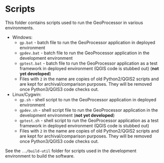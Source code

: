 # Scripts #

This folder contains scripts used to run the GeoProcessor in various environments.

* Windows:
	+ `gp.bat` - batch file to run the GeoProcessor application in deployed environment
	+ `gpdev.bat` - batch file to run the GeoProcessor application in the development environment
	+ `gptest.bat` - batch file to run the GeoProcessor application as a test framework in deployed environment
	(QGIS code is stubbed out) (**not yet developed**)
	+ Files with `2` in the name are copies of old Python2/QGIS2 scripts and are kept for archival/comparison purposes.
	They will be removed once Python3/QGIS3 code checks out.
* Linux/Cygwin:
	+ `gp.sh` - shell script to run the GeoProcessor application in deployed environment
	+ `gpdev.sh` - shell script file to run the GeoProcessor application in the development environment (**not yet developed**)
	+ `gptest.sh` - shell script to run the GeoProcessor application as a test framework in deployed environment
	(QGIS code is stubbed out)
	+ Files with `2` in the name are copies of old Python2/QGIS2 scripts and are kept for archival/comparison purposes.
	They will be removed once Python3/QGIS3 code checks out.

See the `../build-util` folder for scripts used in the development environment to build the software.
